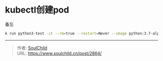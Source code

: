 # kubectl创建pod

<!--more-->
备忘
```bash
k run python3-test -it --rm=true --restart=Never --image python:3.7-alpine3.16 -- sh
```


---

> 作者: [SoulChild](https://www.soulchild.cn)  
> URL: https://www.soulchild.cn/post/2864/  

